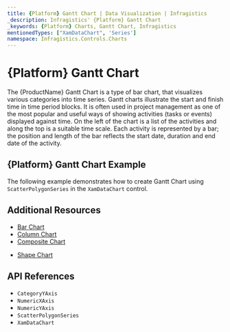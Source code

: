 ```yaml
---
title: {Platform} Gantt Chart | Data Visualization | Infragistics
_description: Infragistics' {Platform} Gantt Chart
_keywords: {Platform} Charts, Gantt Chart, Infragistics
mentionedTypes: ["XamDataChart", 'Series']
namespace: Infragistics.Controls.Charts
---
```

# {Platform} Gantt Chart

The {ProductName} Gantt Chart is a type of bar chart, that visualizes various categories into time series. Gantt charts illustrate the start and finish time in time period blocks. It is often used in project management as one of the most popular and useful ways of showing activities (tasks or events) displayed against time. On the left of the chart is a list of the activities and along the top is a suitable time scale. Each activity is represented by a bar; the position and length of the bar reflects the start date, duration and end date of the activity.


## {Platform} Gantt Chart Example

The following example demonstrates how to create Gantt Chart using `ScatterPolygonSeries` in the `XamDataChart` control.

<code-view style="height: 600px"
           data-demos-base-url="{environment:dvDemosBaseUrl}"
           iframe-src="{environment:dvDemosBaseUrl}/charts/data-chart-gantt-chart"
           github-src="charts/data-chart/gantt-chart"
           alt="{Platform} Gantt Chart Example" >
</code-view>

<div class="divider--half"></div>

## Additional Resources
- [Bar Chart](bar-chart.md)
- [Column Chart](column-chart.md)
- [Composite Chart](composite-chart.md)
<!-- - [Pyramid Chart](pyramid-chart.md) -->
- [Shape Chart](shape-chart.md)

## API References
- `CategoryYAxis`
- `NumericXAxis`
- `NumericYAxis`
- `ScatterPolygonSeries`
- `XamDataChart`
